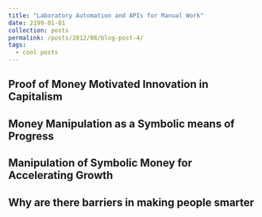 ```yaml
---
title: "Laboratory Automation and APIs for Manual Work"
date: 2199-01-01
collection: posts
permalink: /posts/2012/08/blog-post-4/
tags:
  - cool posts
---
```


<!-- This post will show up by default. To disable scheduling of future posts, edit `config.yml` and set `future: false`.  -->

## Proof of Money Motivated Innovation in Capitalism

## Money Manipulation as a Symbolic means of Progress

## Manipulation of Symbolic Money for Accelerating Growth

## Why are there barriers in making people smarter
